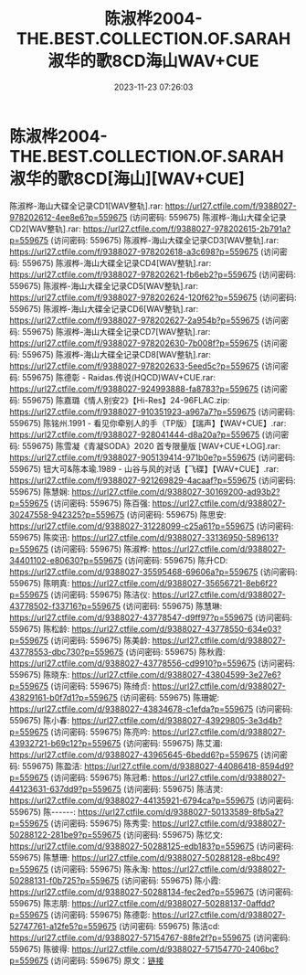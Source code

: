 ﻿---
title: 陈淑桦2004-THE.BEST.COLLECTION.OF.SARAH淑华的歌8CD海山WAV+CUE
date: 2023-11-23 07:26:03
categories: WAV车载音乐、镜像
tags: 华语中文
---
# 陈淑桦2004-THE.BEST.COLLECTION.OF.SARAH淑华的歌8CD[海山][WAV+CUE]

陈淑桦-海山大碟全记录CD1[WAV整轨].rar: https://url27.ctfile.com/f/9388027-978202612-4ee8e6?p=559675
(访问密码: 559675)
陈淑桦-海山大碟全记录CD2[WAV整轨].rar: https://url27.ctfile.com/f/9388027-978202615-2b791a?p=559675
(访问密码: 559675)
陈淑桦-海山大碟全记录CD3[WAV整轨].rar: https://url27.ctfile.com/f/9388027-978202618-a3c698?p=559675
(访问密码: 559675)
陈淑桦-海山大碟全记录CD4[WAV整轨].rar: https://url27.ctfile.com/f/9388027-978202621-fb6eb2?p=559675
(访问密码: 559675)
陈淑桦-海山大碟全记录CD5[WAV整轨].rar: https://url27.ctfile.com/f/9388027-978202624-120f62?p=559675
(访问密码: 559675)
陈淑桦-海山大碟全记录CD6[WAV整轨].rar: https://url27.ctfile.com/f/9388027-978202627-2a954b?p=559675
(访问密码: 559675)
陈淑桦-海山大碟全记录CD7[WAV整轨].rar: https://url27.ctfile.com/f/9388027-978202630-7b008f?p=559675
(访问密码: 559675)
陈淑桦-海山大碟全记录CD8[WAV整轨].rar: https://url27.ctfile.com/f/9388027-978202633-5eed5c?p=559675
(访问密码: 559675)
陈德彰 - Raidas.传说(HQCD)WAV+CUE.rar: https://url27.ctfile.com/f/9388027-924993888-fa8783?p=559675
(访问密码: 559675)
陈嘉璐《情人别安2》【Hi-Res】24-96FLAC.zip: https://url27.ctfile.com/f/9388027-910351923-a967a7?p=559675
(访问密码: 559675)
陈铭州.1991 - 看见你牵别人的手（TP版）【瑞声】【WAV+CUE】.rar: https://url27.ctfile.com/f/9388027-928041444-d8a20a?p=559675
(访问密码: 559675)
陈雪凝《青凝SODA》2020 首专限量版 [WAV+CUE+LOG].rar: https://url27.ctfile.com/f/9388027-905139414-971b0e?p=559675
(访问密码: 559675)
钮大可&陈本瑜.1989 - 山谷与风的对话【飞碟】【WAV+CUE】.rar: https://url27.ctfile.com/f/9388027-921269829-4acaaf?p=559675
(访问密码: 559675)
陈慧娴: https://url27.ctfile.com/d/9388027-30169200-ad93b2?p=559675
(访问密码: 559675)
陈百强: https://url27.ctfile.com/d/9388027-30247558-942325?p=559675
(访问密码: 559675)
陈思安: https://url27.ctfile.com/d/9388027-31228099-c25a61?p=559675
(访问密码: 559675)
陈奕迅: https://url27.ctfile.com/d/9388027-33136950-589613?p=559675
(访问密码: 559675)
陈淑桦: https://url27.ctfile.com/d/9388027-34401102-e80630?p=559675
(访问密码: 559675)
陈升CD: https://url27.ctfile.com/d/9388027-35595468-69606a?p=559675
(访问密码: 559675)
陈明真: https://url27.ctfile.com/d/9388027-35656721-8eb6f2?p=559675
(访问密码: 559675)
陈洁仪: https://url27.ctfile.com/d/9388027-43778502-f33716?p=559675
(访问密码: 559675)
陈慧琳: https://url27.ctfile.com/d/9388027-43778547-d9ff97?p=559675
(访问密码: 559675)
陈松龄: https://url27.ctfile.com/d/9388027-43778550-634e03?p=559675
(访问密码: 559675)
陈美龄: https://url27.ctfile.com/d/9388027-43778553-dbc730?p=559675
(访问密码: 559675)
陈秋霞: https://url27.ctfile.com/d/9388027-43778556-cd9910?p=559675
(访问密码: 559675)
陈晓东: https://url27.ctfile.com/d/9388027-43804599-3e27e6?p=559675
(访问密码: 559675)
陈绮贞: https://url27.ctfile.com/d/9388027-43829161-b0f7d1?p=559675
(访问密码: 559675)
陈珊妮: https://url27.ctfile.com/d/9388027-43834678-c1efda?p=559675
(访问密码: 559675)
陈小春: https://url27.ctfile.com/d/9388027-43929805-3e3d4b?p=559675
(访问密码: 559675)
陈亮吟: https://url27.ctfile.com/d/9388027-43932721-b69c12?p=559675
(访问密码: 559675)
陈艾湄: https://url27.ctfile.com/d/9388027-43965645-6bedd6?p=559675
(访问密码: 559675)
陈盈洁: https://url27.ctfile.com/d/9388027-44086418-8594d9?p=559675
(访问密码: 559675)
陈冠希: https://url27.ctfile.com/d/9388027-44123631-637dd9?p=559675
(访问密码: 559675)
陈洁灵: https://url27.ctfile.com/d/9388027-44135921-6794ca?p=559675
(访问密码: 559675)
陈------: https://url27.ctfile.com/d/9388027-50133589-8fb5a2?p=559675
(访问密码: 559675)
陈秀雯: https://url27.ctfile.com/d/9388027-50288122-281be9?p=559675
(访问密码: 559675)
陈忆文: https://url27.ctfile.com/d/9388027-50288125-edb183?p=559675
(访问密码: 559675)
陈慧珊: https://url27.ctfile.com/d/9388027-50288128-e8bc49?p=559675
(访问密码: 559675)
陈永淘: https://url27.ctfile.com/d/9388027-50288131-f0b725?p=559675
(访问密码: 559675)
陈小霞: https://url27.ctfile.com/d/9388027-50288134-fec2ed?p=559675
(访问密码: 559675)
陈志朋: https://url27.ctfile.com/d/9388027-50288137-0affdd?p=559675
(访问密码: 559675)
陈德彰: https://url27.ctfile.com/d/9388027-52747761-a12fe5?p=559675
(访问密码: 559675)
陈洁cd: https://url27.ctfile.com/d/9388027-57154767-88fe2f?p=559675
(访问密码: 559675)
陈彼得: https://url27.ctfile.com/d/9388027-57154770-2406bc?p=559675
(访问密码: 559675)
原文：[链接](https://blog.sina.com.cn/s/blog_1647c7e76010313tb.html)